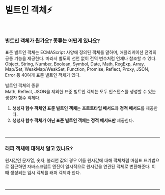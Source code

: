# 빌트인 객체⚡️

<br/>

### 빌트인 객체가 뭔가요? 종류는 어떤게 있나요?

표준 빌트인 객체는 ECMAScript 사양에 정의된 객체를 말하며, 애플리케이션 전역의 공통 기능을 제공한다. 따라서 별도의 선언 없이 전역 변수처럼 언제나 참조할 수 있다.  
Object, String, Number, Boolean, Symbol, Date, Math, RegExp, Array, Map/Set, WeakMap/WeakSet, Function, Promise, Reflect, Proxy, JSON, Error 등 40여개 표준 빌트인 객체가 있다.

빌트인 객체의 종류  
Math, Reflect, JSON을 제외한 표준 빌트인 객체는 모두 인스턴스를 생성할 수 있는 생성자 함수 객체다.

1. **생성자 함수 객체인 표준 빌트인 객체**는 **프로토타입 메서드**와 **정적 메서드**를 제공한다.
2. **생성자 함수 객체가 아닌 표준 빌트인 객체**는 **정적 메서드만** 제공한다.

<br/>

---

### 래퍼 객체에 대해서 알고 있나요?

원시값인 문자열, 숫자, 불리언 값의 경우 이들 원시값에 대해 객체처럼 마침표 표기법으로 접근하면 자바스크립트 엔진이 일시적으로 원시값을 연관된 객체로 변환해준다. 이 때 생성되는 임시 객체를 래퍼 객체라 한다.

<br/>

---
